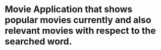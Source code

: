 # Movie Application that shows popular movies currently and also relevant movies with respect to the searched word.
